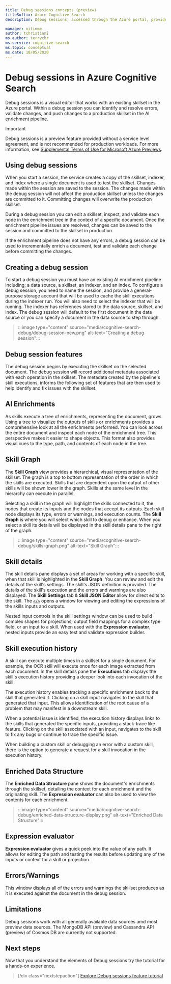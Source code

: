 ```yaml
---
title: Debug sessions concepts (preview)
titleSuffix: Azure Cognitive Search
description: Debug sessions, accessed through the Azure portal, provides an IDE like environment where you can identify and fix errors, validate changes, and push changes to skillsets in the AI enrichment pipeline. Debug sessions is in preview.

manager: nitinme
author: tchristiani
ms.author: terrychr
ms.service: cognitive-search
ms.topic: conceptual
ms.date: 10/05/2020
---
```


# Debug sessions in Azure Cognitive Search

Debug sessions is a visual editor that works with an existing skillset in the Azure portal. Within a debug session you can identify and resolve errors, validate changes, and push changes to a production skillset in the AI enrichment pipeline.

> [!Important]
> Debug sessions is a preview feature provided without a service level agreement, and is not recommended for production workloads. For more information, see [Supplemental Terms of Use for Microsoft Azure Previews](https://azure.microsoft.com/support/legal/preview-supplemental-terms/).
>

## Using debug sessions

When you start a session, the service creates a copy of the skillset, indexer, and index where a single document is used to test the skillset. Changes made within the session are saved to the session. The changes made within the debug session will not affect the production skillset unless the changes are committed to it. Committing changes will overwrite the production skillset.

During a debug session you can edit a skillset, inspect, and validate each node in the enrichment tree in the context of a specific document. Once the enrichment pipeline issues are resolved, changes can be saved to the session and committed to the skillset in production. 

If the enrichment pipeline does not have any errors, a debug session can be used to incrementally enrich a document, test and validate each change before committing the changes.

## Creating a debug session

To start a debug session you must have an existing AI enrichment pipeline including; a data source, a skillset, an indexer, and an index. To configure a debug session, you need to name the session, and provide a general-purpose storage account that will be used to cache the skill executions during the indexer run. You will also need to select the indexer that will be running. The indexer has references stored to the data source, skillset, and index. The debug session will default to the first document in the data source or you can specify a document in the data source to step through.

> :::image type="content" source="media/cognitive-search-debug/debug-session-new.png" alt-text="Creating a debug session":::

## Debug session features

The debug session begins by executing the skillset on the selected document. The debug session will record additional metadata associated with each operation in the skillset. The metadata created by the pipeline's skill executions, informs the following set of features that are then used to help identify and fix issues with the skillset.

## AI Enrichments

As skills execute a tree of enrichments, representing the document, grows. Using a tree to visualize the outputs of skills or enrichments provides a comprehensive look at all the enrichments performed. You can look across the entire document and inspect each node of the enrichment tree. This perspective makes it easier to shape objects. This format also provides visual cues to the type, path, and contents of each node in the tree.

## Skill Graph

The **Skill Graph** view provides a hierarchical, visual representation of the skillset. The graph is a top to bottom representation of the order in which the skills are executed. Skills that are dependent upon the output of other skills will be shown lower in the graph. Skills at the same level in the hierarchy can execute in parallel. 

Selecting a skill in the graph will highlight the skills connected to it, the nodes that create its inputs and the nodes that accept its outputs. Each skill node displays its type, errors or warnings, and execution counts. The **Skill Graph** is where you will select which skill to debug or enhance. When you select a skill its details will be displayed in the skill details pane to the right of the graph.

> :::image type="content" source="media/cognitive-search-debug/skills-graph.png" alt-text="Skill Graph":::

## Skill details

The skill details pane displays a set of areas for working with a specific skill, when that skill is highlighted in the **Skill Graph**. You can review and edit the details of the skill's settings. The skill's JSON definition is provided. The details of the skill's execution and the errors and warnings are also displayed. The **Skill Settings** tab & **Skill JSON Editor** allow for direct edits to the skill. The [`</>`](#expression-evaluator) opens a window for viewing and editing the expressions of the skills inputs and outputs.

Nested input controls in the skill settings window can be used to build complex shapes for projections, output field mappings for a complex type field, or an input to a skill. When used with the **Expression evaluator**, nested inputs provide an easy test and validate expression builder.

## Skill execution history

A skill can execute multiple times in a skillset for a single document. For example, the OCR skill will execute once for each image extracted from each document. In the skill details pane  the **Executions** tab displays the skill's execution history providing a deeper look into each invocation of the skill. 

The execution history enables tracking a specific enrichment back to the skill that generated it. Clicking on a skill input navigates to the skill that generated that input. This allows identification of the root cause of a problem that may manifest in a downstream skill. 

When a potential issue is identified, the execution history displays links to the skills that generated the specific inputs, providing a stack-trace like feature. Clicking on the skill associated with an input, navigates to the skill to fix any bugs or continue to trace the specific issue.

When building a custom skill or debugging an error with a custom skill, there is the option to generate a request for a skill invocation in the execution history.

## Enriched Data Structure

The **Enriched Data Structure** pane shows the document's enrichments through the skillset, detailing the context for each enrichment and the originating skill. The **Expression evaluator** can also be used to view the contents for each enrichment.

> :::image type="content" source="media/cognitive-search-debug/enriched-data-structure-display.png" alt-text="Enriched Data Structure":::

## Expression evaluator

**Expression evaluator** gives a quick peek into the value of any path. It allows for editing the path and testing the results before updating any of the inputs or context for a skill or projection.

## Errors/Warnings

This window displays all of the errors and warnings the skillset produces as it is executed against the document in the debug session.

## Limitations

Debug sesisons work with all generally available data sources amd most preview data sources. The MongoDB API (preview) and Cassandra API (preview) of Cosmos DB are currently not supported.

## Next steps

Now that you understand the elements of Debug sessions try the tutorial for a hands-on experience.

> [!div class="nextstepaction"]
> [Explore Debug sessions feature tutorial](./cognitive-search-tutorial-debug-sessions.md)